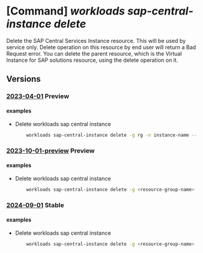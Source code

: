 # [Command] _workloads sap-central-instance delete_

Delete the SAP Central Services Instance resource. This will be used by service only. Delete operation on this resource by end user will return a Bad Request error. You can delete the parent resource, which is the Virtual Instance for SAP solutions resource, using the delete operation on it.

## Versions

### [2023-04-01](/Resources/mgmt-plane/L3N1YnNjcmlwdGlvbnMve30vcmVzb3VyY2Vncm91cHMve30vcHJvdmlkZXJzL21pY3Jvc29mdC53b3JrbG9hZHMvc2FwdmlydHVhbGluc3RhbmNlcy97fS9jZW50cmFsaW5zdGFuY2VzL3t9/2023-04-01.xml) **Preview**

<!-- mgmt-plane /subscriptions/{}/resourcegroups/{}/providers/microsoft.workloads/sapvirtualinstances/{}/centralinstances/{} 2023-04-01 -->

#### examples

- Delete workloads sap central instance
    ```bash
        workloads sap-central-instance delete -g rg -n instance-name --vis-name name
    ```

### [2023-10-01-preview](/Resources/mgmt-plane/L3N1YnNjcmlwdGlvbnMve30vcmVzb3VyY2Vncm91cHMve30vcHJvdmlkZXJzL21pY3Jvc29mdC53b3JrbG9hZHMvc2FwdmlydHVhbGluc3RhbmNlcy97fS9jZW50cmFsaW5zdGFuY2VzL3t9/2023-10-01-preview.xml) **Preview**

<!-- mgmt-plane /subscriptions/{}/resourcegroups/{}/providers/microsoft.workloads/sapvirtualinstances/{}/centralinstances/{} 2023-10-01-preview -->

#### examples

- Delete workloads sap central instance
    ```bash
        workloads sap-central-instance delete -g <resource-group-name> -n <cs-instance-name> --vis-name <vis-name>
    ```

### [2024-09-01](/Resources/mgmt-plane/L3N1YnNjcmlwdGlvbnMve30vcmVzb3VyY2Vncm91cHMve30vcHJvdmlkZXJzL21pY3Jvc29mdC53b3JrbG9hZHMvc2FwdmlydHVhbGluc3RhbmNlcy97fS9jZW50cmFsaW5zdGFuY2VzL3t9/2024-09-01.xml) **Stable**

<!-- mgmt-plane /subscriptions/{}/resourcegroups/{}/providers/microsoft.workloads/sapvirtualinstances/{}/centralinstances/{} 2024-09-01 -->

#### examples

- Delete workloads sap central instance
    ```bash
        workloads sap-central-instance delete -g <resource-group-name> -n <cs-instance-name> --vis-name <vis-name>
    ```
